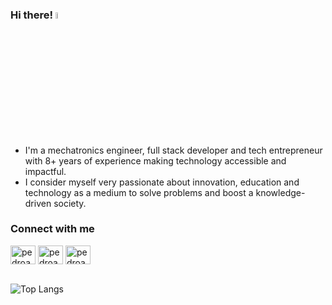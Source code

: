 ### Hi there! <a href="https://pedroagont.com/"><img src="https://media.giphy.com/media/hvRJCLFzcasrR4ia7z/giphy.gif" width="5%"></a>

- I'm a mechatronics engineer, full stack developer and tech entrepreneur with 8+ years of experience making technology accessible and impactful.
- I consider myself very passionate about innovation, education and technology as a medium to solve problems and boost a knowledge-driven society.

### Connect with me

<p align="left">
<a href="https://linkedin.com/in/pedroagont" target="blank"><img align="center" src="https://raw.githubusercontent.com/rahuldkjain/github-profile-readme-generator/master/src/images/icons/Social/linked-in-alt.svg" alt="pedroagont" height="30" width="40" /></a>
<a href="https://instagram.com/pedroagont" target="blank"><img align="center" src="https://raw.githubusercontent.com/rahuldkjain/github-profile-readme-generator/master/src/images/icons/Social/instagram.svg" alt="pedroagont" height="30" width="40" /></a>
<a href="https://twitter.com/pedroagont" target="blank"><img align="center" src="https://raw.githubusercontent.com/rahuldkjain/github-profile-readme-generator/master/src/images/icons/Social/twitter.svg" alt="pedroagont" height="30" width="40" /></a>

<br />
<br />

![Top Langs](https://github-readme-stats.vercel.app/api/top-langs/?username=pedroagont&layout=compact)
